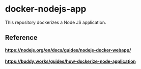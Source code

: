 # docker-nodejs-app
This repository dockerizes a Node JS application.

## Reference
#### https://nodejs.org/en/docs/guides/nodejs-docker-webapp/
#### https://buddy.works/guides/how-dockerize-node-application